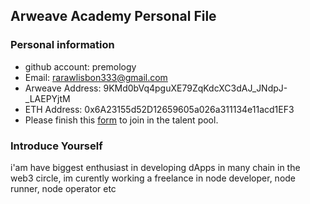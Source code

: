 ## Arweave Academy Personal File

### Personal information

- github account: premology
- Email: rarawlisbon333@gmail.com
- Arweave Address: 9KMd0bVq4pguXE79ZqKdcXC3dAJ_JNdpJ-_LAEPYjtM
- ETH Address: 0x6A23155d52D12659605a026a311134e11acd1EF3
- Please finish this [form](https://docs.google.com/forms/d/e/1FAIpQLSfWA5fIIcBgmRppm3jNz5vmf9Mai_QMVil-2pO4r7YKn_Zhtw/viewform?usp=sf_link) to join in the talent pool.

### Introduce Yourself
 i'am have biggest enthusiast in developing dApps in many chain in the web3 circle, im curently working a freelance in node developer, node runner, node operator etc
